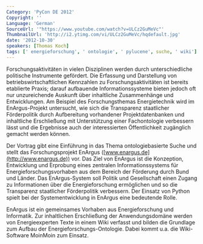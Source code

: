 ```yaml
---
Category: 'PyCon DE 2012'
Copyright: ''
Language: 'German'
SourceUrl: '"https://www.youtube.com/watch?v=ULCz2GuMeVc"'
ThumbnailUrl: 'http://i2.ytimg.com/vi/ULCz2GuMeVc/hqdefault.jpg'
date: '2012-10-30'
speakers: [Thomas Koch]
tags: [' energieforschung', ' ontologie', ' pylucene', suche, ' wiki']
---
```

Forschungsaktivitäten in vielen Disziplinen werden durch unterschiedliche
politische Instrumente gefördert. Die Erfassung und Darstellung von
betriebswirtschaftlichen Kennzahlen zu Forschungsaktivitäten ist bereits
etablierte Praxis; darauf aufbauende Informationssysteme bieten jedoch oft nur
unzureichende Auskunft über inhaltliche Zusammenhänge und Entwicklungen. Am
Beispiel des Forschungsthemas Energietechnik wird im EnArgus-Projekt
untersucht, wie sich die Transparenz staatlicher Förderpolitik durch
Aufbereitung vorhandener Projektdatenbanken und inhaltliche Erschließung mit
Unterstützung einer Fachontologie verbessern lässt und die Ergebnisse auch der
interessierten Öffentlichkeit zugänglich gemacht werden können.

Der Vortrag gibt eine Einführung in das Thema ontologiebasierte Suche und
stellt das Forschungsprojekt EnArgus ([www.enargus.de](http://www.enargus.de))
vor. Das Ziel von EnArgus ist die Konzeption, Entwicklung und Erprobung eines
zentralen Informationssystems für Energieforschungsvorhaben aus dem Bereich
der Förderung durch Bund und Länder. Das EnArgus-System soll Politik und
Gesellschaft einen Zugang zu Informationen über die Energieforschung
ermöglichen und so die Transparenz staatlicher Förderpolitik verbessern. Der
Einsatz von Python spielt bei der Systementwicklung in EnArgus eine bedeutende
Rolle.

EnArgus ist ein gemeinsames Vorhaben aus Energieforschung und Informatik. Zur
inhaltlichen Erschließung der Anwendungsdomäne werden von Energieexperten
Texte in einem Wiki verfasst und bilden die Grundlage zum Aufbau der
Energieforschungs-Ontologie. Dabei kommt u.a. die Wiki-Software MoinMoin zum
Einsatz.

